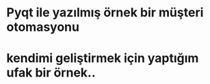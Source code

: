 # Pyqt ile yazılmış örnek bir müşteri otomasyonu
# kendimi geliştirmek için  yaptığım ufak bir örnek.. 

